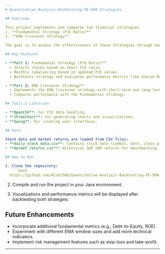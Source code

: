 ```yaml
---
# Quantitative-Analysis-Backtesting-PE-EMA-Strategies

## Overview

This project implements and compares two financial strategies 
1. **Fundamental Strategy (P/E Ratio)**  
2. **EMA Crossover Strategy**

The goal is to assess the effectiveness of these strategies through backtesting, performance metrics evaluation, and visual analysis. The project is built using **Java** for implementation, **OpenCSV** for data handling, and **JFreeChart** for visualizations.

## Key Features

- **Part 1: Fundamental Strategy (P/E Ratio)**
  - Selects stocks based on their P/E ratio.
  - Monthly rebalancing based on updated P/E values.
  - Backtests strategy and evaluates performance metrics like Sharpe Ratio and Sortino Ratio.

- **Part 2: EMA Crossover Strategy**
  - Implements the EMA Crossover strategy with short-term and long-term EMAs.
  - Compares performance with the Fundamental Strategy.

## Tools & Libraries

- **OpenCSV**: For CSV data handling.
- **JFreeChart**: For generating charts and visualizations.
- **Swing**: For creating user interfaces.

## Data

Stock data and market returns are loaded from CSV files:
- **daily_stock_data.csv**: Contains stock data (symbol, date, close price, P/E ratio).
- **market_returns.csv**: Historical S&P 500 returns for benchmarking.

## How to Run

1. Clone the repository:
   ```bash
  https://github.com/Alok2580/Quantitative-Analysis-Backtesting-PE-EMA-Strategies.git
   ```

2. Compile and run the project in your Java environment.

3. Visualizations and performance metrics will be displayed after backtesting both strategies.

## Future Enhancements

- Incorporate additional fundamental metrics (e.g., Debt-to-Equity, ROE).
- Experiment with different EMA window sizes and add more technical indicators.
- Implement risk management features such as stop-loss and take-profit.

---
```

